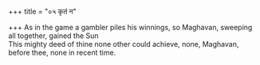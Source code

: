 +++
title = "०५ कृतं न"

+++
As in the game a gambler piles his winnings, so Maghavan, sweeping all together, gained the Sun  
     This mighty deed of thine none other could achieve, none, Maghavan, before thee, none in recent time.